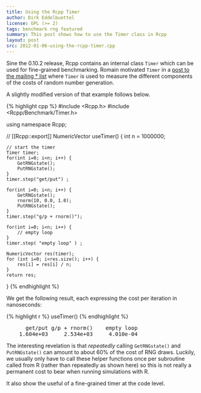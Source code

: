 ```yaml
---
title: Using the Rcpp Timer
author: Dirk Eddelbuettel
license: GPL (>= 2)
tags: benchmark rng featured
summary: This post shows how to use the Timer class in Rcpp
layout: post
src: 2012-01-06-using-the-rcpp-timer.cpp
---
```


Sine the 0.10.2 release, Rcpp contains an internal class `Timer`
which can be used for fine-grained benchmarking.  Romain motivated
`Timer` in a [post to the mailing * list](http://article.gmane.org/gmane.comp.lang.r.rcpp/4525) 
where `Timer` is used to measure the different components of the costs of
random number generation.

A slightly modified version of that example follows below.



{% highlight cpp %}
#include <Rcpp.h>
#include <Rcpp/Benchmark/Timer.h>

using namespace Rcpp;

// [[Rcpp::export]]
NumericVector useTimer() {
    int n = 1000000;

    // start the timer
    Timer timer;
    for(int i=0; i<n; i++) {
        GetRNGstate();
        PutRNGstate();
    }
    timer.step("get/put") ;

    for(int i=0; i<n; i++) {
        GetRNGstate();
        rnorm(10, 0.0, 1.0);
        PutRNGstate();
    }
    timer.step("g/p + rnorm()");

    for(int i=0; i<n; i++) {
        // empty loop
    }
    timer.step( "empty loop" ) ;

    NumericVector res(timer);
    for (int i=0; i<res.size(); i++) {
        res[i] = res[i] / n;
    }
    return res;
}
{% endhighlight %}


We get the following result, each expressing the cost per iteration in nanoseconds:

{% highlight r %}
useTimer()
{% endhighlight %}



<pre class="output">
      get/put g/p + rnorm()    empty loop 
    1.604e+03     2.534e+03     4.010e-04 
</pre>


The interesting revelation is that *repeatedly* calling
`GetRNGstate()` and `PutRNGstate()` can amount to about 60% of the
cost of RNG draws.  Luckily, we usually only have to call these
helper functions once per subroutine called from R (rather than
repeatedly as shown here) so this is not really a permanent cost to
bear when running simulations with R. 

It also show the useful of a fine-grained timer at the code level.
